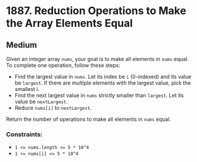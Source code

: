 # 1887. Reduction Operations to Make the Array Elements Equal

## Medium

Given an integer array `nums`, your goal is to make all elements in `nums` equal. To complete one operation, follow
these steps:

- Find the largest value in `nums`. Let its index be `i` (0-indexed) and its value be `largest`. If there are multiple
  elements with the largest value, pick the smallest i.
- Find the next largest value in `nums` strictly smaller than `largest`. Let its value be `nextLargest`.
- Reduce `nums[i]` to `nextLargest`.

Return the number of operations to make all elements in `nums` equal.

### Constraints:

- `1 <= nums.length <= 5 * 10^4`
- `1 <= nums[i] <= 5 * 10^4`
